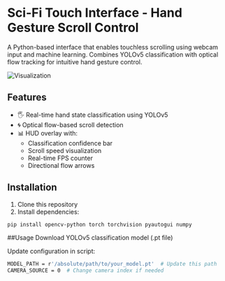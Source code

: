 # Sci-Fi Touch Interface - Hand Gesture Scroll Control

A Python-based interface that enables touchless scrolling using webcam input and machine learning. Combines YOLOv5 classification with optical flow tracking for intuitive hand gesture control.


![Visualization](https://github.com/user-attachments/assets/cae90d31-5afe-4274-9337-4946cee9d2ba)


## Features

- 🖐️ Real-time hand state classification using YOLOv5
- 🌀 Optical flow-based scroll detection
- 📊 HUD overlay with:
  - Classification confidence bar
  - Scroll speed visualization
  - Real-time FPS counter
  - Directional flow arrows

## Installation

1. Clone this repository
2. Install dependencies:
```bash
pip install opencv-python torch torchvision pyautogui numpy
```
##Usage
Download YOLOv5 classification model (.pt file)

Update configuration in script:
```bash
MODEL_PATH = r'/absolute/path/to/your_model.pt'  # Update this path
CAMERA_SOURCE = 0  # Change camera index if needed
```
